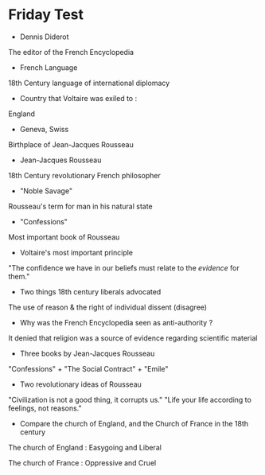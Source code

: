 # Friday Test


+ Dennis Diderot

The editor of the French Encyclopedia

+ French Language

18th Century language of international diplomacy

+ Country that Voltaire was exiled to : 

England

+ Geneva, Swiss

Birthplace of Jean-Jacques Rousseau

+ Jean-Jacques Rousseau

18th Century revolutionary French philosopher

+ "Noble Savage" 

Rousseau's term for man in his natural state

+ "Confessions"

Most important book of Rousseau

+ Voltaire's most important principle

"The confidence we have in our beliefs must relate to the <i>evidence</i> for them."

+ Two things 18th century liberals advocated

The use of reason & the right of individual dissent (disagree)

+ Why was the French Encyclopedia seen as anti-authority ? 

It denied that religion was a source of evidence regarding scientific material

+ Three books by Jean-Jacques Rousseau 

"Confessions" + "The Social Contract" + "Emile"

+ Two revolutionary ideas of Rousseau

"Civilization is not a good thing, it corrupts us." 
"Life your life according to feelings, not reasons."

+ Compare the church of England, and the Church of France in the 18th century

The church of England : Easygoing and Liberal

The church of France : Oppressive and Cruel

